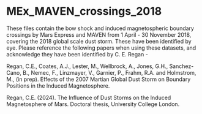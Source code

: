 # MEx_MAVEN_crossings_2018

These files contain the bow shock and induced magnetospheric boundary crossings by Mars Express and MAVEN from 1 April - 30 November 2018, covering the 2018 global scale dust storm. These have been identified by eye. Please reference the following papers when using these datasets, and acknowledge they have been identified by C. E. Regan -

Regan, C.E., Coates, A.J., Lester, M., Wellbrock, A., Jones, G.H., Sanchez-Cano, B., Nemec, F., Linzmayer, V., Garnier, P., Frahm, R.A. and Holmstrom, M., (in prep). Effects of the 2007 Martian Global Dust Storm on Boundary Positions in the Induced Magnetosphere.

Regan, C.E. (2024). The Influence of Dust Storms on the Induced Magnetosphere of Mars. Doctoral thesis, University College London.
